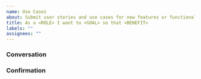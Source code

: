 ```yaml
---
name: Use Cases
about: Submit user stories and use cases for new features or functionality.
title: As a <ROLE> I want to <GOAL> so that <BENEFIT>
labels: ""
assignees: ""
---
```


### Conversation

### Confirmation
